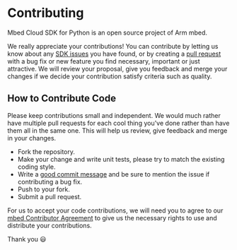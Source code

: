 # Contributing

Mbed Cloud SDK for Python is an open source project of Arm mbed.

We really appreciate your contributions! You can contribute by letting us know about any [SDK issues](https://github.com/ARMmbed/mbed-cloud-sdk-python/issues) you have found, or by creating a [pull request](https://github.com/ARMmbed/mbed-cloud-sdk-python/pulls) with a bug fix or new feature you find necessary, important or just attractive. We will review your proposal, give you feedback and merge your changes if we decide your contribution satisfy criteria such as quality.

## How to Contribute Code

Please keep contributions small and independent. We would much rather have multiple pull requests for each cool thing you've done rather than have them all in the same one. This will help us review, give feedback and merge in your changes.

- Fork the repository.
- Make your change and write unit tests, please try to match the existing coding style.
- Write a [good commit message](http://tbaggery.com/2008/04/19/a-note-about-git-commit-messages.html) and be sure to mention the issue if contributing a bug fix.
- Push to your fork.
- Submit a pull request.

For us to accept your code contributions, we will need you to agree to our [mbed Contributor Agreement](http://developer.mbed.org/contributor_agreement/) to give us the necessary rights to use and distribute your contributions.

Thank you :smiley:
